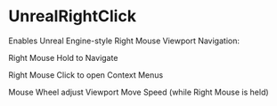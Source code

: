 # UnrealRightClick
Enables Unreal Engine-style Right Mouse Viewport Navigation:

Right Mouse Hold to Navigate

Right Mouse Click to open Context Menus

Mouse Wheel adjust Viewport Move Speed (while Right Mouse is held)

